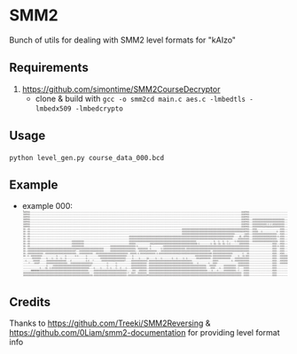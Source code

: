 # SMM2
Bunch of utils for dealing with SMM2 level formats for "kAIzo"

## Requirements
1. https://github.com/simontime/SMM2CourseDecryptor
	- clone & build with `gcc -o smm2cd main.c aes.c -lmbedtls -lmbedx509 -lmbedcrypto`

## Usage
`python level_gen.py course_data_000.bcd`

## Example
- example 000:
![example000]

[example000]: https://github.com/pifalken/SMM2/raw/master/other/level_gen_example_000.png

## Credits
Thanks to https://github.com/Treeki/SMM2Reversing & https://github.com/0Liam/smm2-documentation for providing level format info

